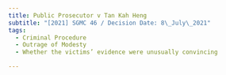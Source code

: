 ```yaml
---
title: Public Prosecutor v Tan Kah Heng
subtitle: "[2021] SGMC 46 / Decision Date: 8\_July\_2021"
tags:
  - Criminal Procedure
  - Outrage of Modesty
  - Whether the victims’ evidence were unusually convincing

---
```

